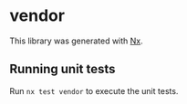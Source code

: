 # vendor

This library was generated with [Nx](https://nx.dev).

## Running unit tests

Run `nx test vendor` to execute the unit tests.
